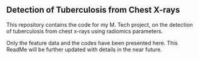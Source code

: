 ## Detection of Tuberculosis from Chest X-rays

This repository contains the code for my M. Tech project, on the detection of tuberculosis from chest x-rays using radiomics parameters.  

Only the feature data and the codes have been presented here. This ReadMe will be further updated with details in the near future.
